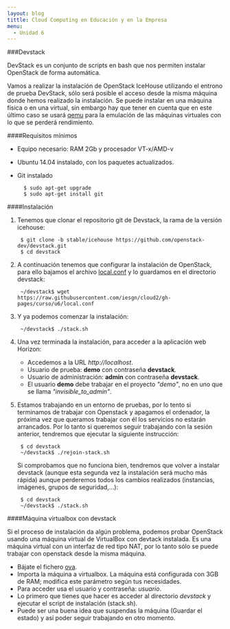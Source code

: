 ```yaml
---
layout: blog
tittle: Cloud Computing en Educación y en la Empresa
menu:
  - Unidad 6
---
```


###Devstack

DevStack es un conjunto de scripts en bash que nos permiten instalar OpenStack de forma automática.

Vamos a realizar la instalación de OpenStack IceHouse utilizando el entrono de prueba DevStack, sólo será posible el acceso desde la misma máquina donde hemos realizado la instalación. Se puede instalar en una máquina física o en una virtual, sin embargo hay que tener en cuenta que en este último caso se usará [qemu](http://es.wikipedia.org/wiki/QEMU) para la emulación de las máquinas virtuales con lo que se perderá rendimiento.

####Requisitos mínimos

* Equipo necesario: RAM 2Gb y procesador VT-x/AMD-v
* Ubuntu 14.04 instalado, con los paquetes actualizados.
* Git instalado

		$ sudo apt-get upgrade
		$ sudo apt-get install git

####Instalación

1. Tenemos que clonar el repositorio git de Devstack, la rama de la versión icehouse:

		$ git clone -b stable/icehouse https://github.com/openstack-dev/devstack.git
		$ cd devstack 
2. A continuación tenemos que configurar la instalación de OpenStack, para ello bajamos el archivo [local.conf](https://raw.githubusercontent.com/iesgn/cloud2/gh-pages/curso/u6/local.conf) y lo guardamos en el directorio devstack:

		~/devstack$ wget https://raw.githubusercontent.com/iesgn/cloud2/gh-pages/curso/u6/local.conf

3. Y ya podemos comenzar la instalación:

		~/devstack$	./stack.sh

4. Una vez terminada la instalación, para acceder a la aplicación web Horizon:

	* Accedemos a la URL *http://localhost*.
    * Usuario de prueba: **demo** con contraseña **devstack**.
    * Usuario de administración: **admin** con contraseña **devstack**.
    * El usuario **demo** debe trabajar en el proyecto *"demo"*, no en uno que se llama *"invisible_to_admin"*.

5. Estamos trabajando en un entorno de pruebas, por lo tento si terminamos de trabajar con Openstack y apagamos el ordenador, la próxima vez que queramos trabajar con él los servicios no estarán arrancados. Por lo tanto si queremos seguir trabajando con la sesión anterior, tendremos que ejecutar la siguiente instrucción:

		$ cd devstack
		~/devstack$	./rejoin-stack.sh

	Si comprobamos que no funciona bien, tendremos que volver a instalar devstack (aunque esta segunda vez la instalación será mucho más rápida) aunque perderemos todos los cambios realizados (instancias, imágenes, grupos de seguridad,...):

		$ cd devstack
		~/devstack$	./stack.sh

####Máquina virtualbox con devstack

Si el proceso de instalación da algún problema, podemos probar OpenStack usando una máquina virtual de VirtualBox con devtack instalada. Es una máquina virtual con un interfaz de red tipo NAT, por lo tanto sólo se puede trabajar con openstack desde la misma máquina.

* Bájate el fichero [ova]().
* Importa la máquina a virtualbox. La máquina está configurada con 3GB de RAM; modifica este parámetro según tus necesidades.
* Para acceder usa el usuario y contraseña: *usuario*.
* Lo primero que tienes que hacer es acceder al directorio *devstack* y ejecutar el script de instalación (stack.sh).
* Puede ser una buena idea que suspendas la máquina (Guardar el estado) y así poder seguir trabajando en otro momento.



